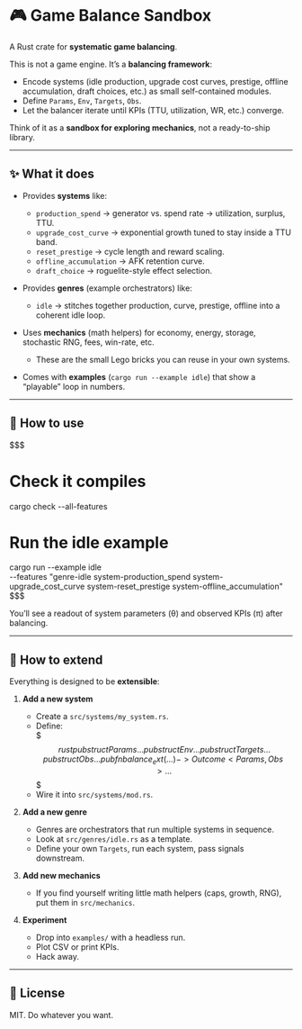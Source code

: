 # 🎮 Game Balance Sandbox  

A Rust crate for **systematic game balancing**.  

This is not a game engine. It’s a **balancing framework**:  
- Encode systems (idle production, upgrade cost curves, prestige, offline accumulation, draft choices, etc.) as small self-contained modules.  
- Define `Params`, `Env`, `Targets`, `Obs`.  
- Let the balancer iterate until KPIs (TTU, utilization, WR, etc.) converge.  

Think of it as a **sandbox for exploring mechanics**, not a ready-to-ship library.  

---

## ✨ What it does  

- Provides **systems** like:  
  - `production_spend` → generator vs. spend rate → utilization, surplus, TTU.  
  - `upgrade_cost_curve` → exponential growth tuned to stay inside a TTU band.  
  - `reset_prestige` → cycle length and reward scaling.  
  - `offline_accumulation` → AFK retention curve.  
  - `draft_choice` → roguelite-style effect selection.  

- Provides **genres** (example orchestrators) like:  
  - `idle` → stitches together production, curve, prestige, offline into a coherent idle loop.  

- Uses **mechanics** (math helpers) for economy, energy, storage, stochastic RNG, fees, win-rate, etc.  
  - These are the small Lego bricks you can reuse in your own systems.  

- Comes with **examples** (`cargo run --example idle`) that show a “playable” loop in numbers.  

---

## 🚀 How to use  

$$$
# Check it compiles
cargo check --all-features

# Run the idle example
cargo run --example idle \
  --features "genre-idle system-production_spend system-upgrade_cost_curve system-reset_prestige system-offline_accumulation"
$$$

You’ll see a readout of system parameters (θ) and observed KPIs (π) after balancing.  

---

## 🧩 How to extend  

Everything is designed to be **extensible**:  

1. **Add a new system**  
   - Create a `src/systems/my_system.rs`.  
   - Define:  
     $$$rust
     pub struct Params { … }
     pub struct Env { … }
     pub struct Targets { … }
     pub struct Obs { … }
     pub fn balance_ext(…) -> Outcome<Params, Obs> { … }
     $$$  
   - Wire it into `src/systems/mod.rs`.  

2. **Add a new genre**  
   - Genres are orchestrators that run multiple systems in sequence.  
   - Look at `src/genres/idle.rs` as a template.  
   - Define your own `Targets`, run each system, pass signals downstream.  

3. **Add new mechanics**  
   - If you find yourself writing little math helpers (caps, growth, RNG), put them in `src/mechanics`.  

4. **Experiment**  
   - Drop into `examples/` with a headless run.  
   - Plot CSV or print KPIs.  
   - Hack away.  

---

## 📜 License  

MIT. Do whatever you want.  